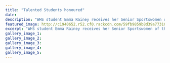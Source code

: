 ```yaml
---
title: "Talented Students honoured"
date: 
description: "WHS student Emma Rainey receives her Senior Sportswomen of the Year trophy from guest speaker Kayla Whitelock..."
featured_image: http://c1940652.r52.cf0.rackcdn.com/59fb9859b8d39a7731000646/Emma-Rainey-chronicle.jpg
excerpt: "WHS student Emma Rainey receives her Senior Sportswomen of the Year trophy from guest speaker Kayla Whitelock, former NZ Blacksticks captain."
gallery_image_1: 
gallery_image_2: 
gallery_image_3: 
gallery_image_4: 
gallery_image_5: 
---
```

